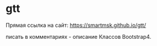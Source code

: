 # gtt

Прямая ссылка на сайт: 
https://smartmsk.github.io/gtt/

писать в комментариях - описание Классов Bootstrap4. 
